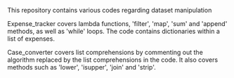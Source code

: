This repository contains various codes regarding dataset manipulation

Expense_tracker covers lambda functions, 'filter', 'map', 'sum' and 'append' methods, as well as 'while' loops. The code contains dictionaries within a list of expenses.

Case_converter covers list comprehensions by commenting out the algorithm replaced by the list comprehensions in the code. It also covers methods such as 'lower', 'isupper', 'join' and 'strip'.
